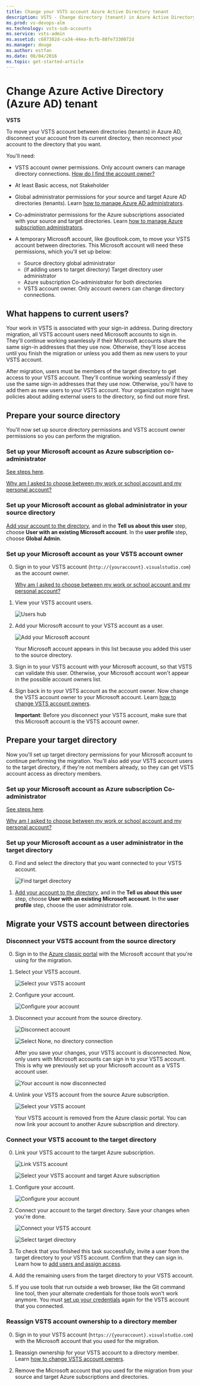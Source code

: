 ```yaml
---
title: Change your VSTS account Azure Active Directory tenant
description: VSTS - Change directory (tenant) in Azure Active Directory (Azure AD, AAD) for Visual Studio Team Services (VSTS, Visual Studio Online, VSO)
ms.prod: vs-devops-alm
ms.technology: vsts-sub-accounts
ms.service: vsts-admin
ms.assetid: c687302d-ca34-44ea-8cfb-88fe7330072d
ms.manager: douge
ms.author: estfan
ms.date: 08/04/2016
ms.topic: get-started-article
---
```


#	Change Azure Active Directory (Azure AD) tenant

**VSTS**

To move your VSTS account 
between directories (tenants) in Azure AD, 
disconnect your account from its current directory, 
then reconnect your account to the directory that you want.

<a name="permissions"></a>

You'll need:

*	VSTS account owner permissions. Only account 
owners can manage directory connections. 
[How do I find the account owner?](faq-change-app-access.md#find-owner)

*	At least Basic access, not Stakeholder

*	Global administrator permissions 
for your source and target Azure AD directories (tenants). 
Learn [how to manage Azure AD administrators](https://azure.microsoft.com/en-us/documentation/articles/active-directory-assign-admin-roles/).

*	Co-administrator permissions for the Azure subscriptions 
associated with your source and target directories. 
Learn [how to manage Azure subscription administrators](../billing/add-backup-billing-managers.md).

*	A temporary Microsoft account, like @outlook.com, 
to move your VSTS account between directories. 
This Microsoft account will need these permissions, 
which you'll set up below:

	*	Source directory global administrator
	*	(if adding users to target directory) Target directory user administrator
	*	Azure subscription Co-administrator for both directories
	*	VSTS account owner. Only account owners can change directory connections.

##	What happens to current users?

Your work in VSTS is associated with your sign-in address. 
During directory migration, all VSTS account users need
Microsoft accounts to sign in. They'll continue working seamlessly 
if their Microsoft accounts share the same sign-in addresses that they use now. 
Otherwise, they'll lose access until you finish the migration or 
unless you add them as new users to your VSTS account.

After migration, users must be members of the target directory 
to get access to your VSTS account. They'll continue 
working seamlessly if they use the same sign-in addresses that they use now. 
Otherwise, you'll have to add them as new users to your VSTS account. 
Your organization might have policies about adding external users to the directory, 
so find out more first.

##	Prepare your source directory

You'll now set up source directory permissions and VSTS account owner permissions
so you can perform the migration.

###	Set up your Microsoft account as Azure subscription co-administrator

[See steps here](https://docs.microsoft.com/en-us/azure/billing/billing-add-change-azure-subscription-administrator).


[Why am I asked to choose between my work or school account and my personal account?](faq-azure-access.md#ChooseOrgAcctMSAcct)


###	Set up your Microsoft account as global administrator in your source directory

[Add your account to the directory](https://docs.microsoft.com/en-us/azure/active-directory/active-directory-create-users), and in the **Tell us about this user** step, choose **User with an existing Microsoft account**.  In the **user profile** step, choose **Global Admin**.


###	Set up your Microsoft account as your VSTS account owner

0.	Sign in to your VSTS account (```http://{youraccount}.visualstudio.com```) as the account owner. 

	[Why am I asked to choose between my work or school account and my personal account?](faq-azure-access.md#ChooseOrgAcctMSAcct)

0.	View your VSTS account users.

	![Users hub](_img/_shared/users-hub-jamal.png)

0.	Add your Microsoft account to your VSTS account as a user.

	![Add your Microsoft account](_img/change-azure-active-directory/add-msa-vsts.png)

	Your Microsoft account appears in this list 
	because you added this user to the source directory.

0.	Sign in to your VSTS account with your Microsoft account,
so that VSTS can validate this user. Otherwise, 
your Microsoft account won't appear in the possible account owners list.

0.	Sign back in to your VSTS account as the account owner. 
Now change the VSTS account owner to your Microsoft account. 
Learn [how to change VSTS account owners](change-account-ownership-vs.md).

	**Important**: Before you disconnect your VSTS account,
	make sure that this Microsoft account is the VSTS account owner. 

##	Prepare your target directory

Now you'll set up target directory permissions for your Microsoft account 
to continue performing the migration. You'll also add your VSTS 
account users to the target directory, if they're not members already, 
so they can get VSTS account access as directory members.

###	Set up your Microsoft account as Azure subscription Co-administrator

[See steps here](https://docs.microsoft.com/en-us/azure/billing/billing-add-change-azure-subscription-administrator).

[Why am I asked to choose between my work or school account and my personal account?](faq-azure-access.md#ChooseOrgAcctMSAcct)


###	Set up your Microsoft account as a user administrator in the target directory

0.	Find and select the directory that you want connected to your VSTS account.

	![Find target directory](_img/change-azure-active-directory/azure-choose-target-directory.png)

0.	[Add your account to the directory](https://docs.microsoft.com/en-us/azure/active-directory/active-directory-create-users), and in the **Tell us about this user** step, choose **User with an existing Microsoft account**.  In the **user profile** step, choose the user administrator role.


##	Migrate your VSTS account between directories

###	Disconnect your VSTS account from the source directory

0.	Sign in to the [Azure classic portal](https://manage.windowsazure.com) 
with the Microsoft account that you're using for the migration.

0.	Select your VSTS account.

	![Select your VSTS account](_img/manage-work-access/azureselectconnectedvso.png)

0.	Configure your account.

	![Configure your account](_img/manage-work-access/azure-configure-disconnect.png)

0.	Disconnect your account from the source directory.

	![Disconnect account](_img/manage-work-access/azuredisconnectdirectory1.png)

	![Select None, no directory connection](_img/manage-work-access/azuredisconnectdirectory2.png)

	After you save your changes, your VSTS account is disconnected. 
	Now, only users with Microsoft accounts can sign in to your VSTS account. 
	This is why we previously set up your Microsoft account as a VSTS account user.

	![Your account is now disconnected](_img/manage-work-access/azuredisconnectdirectory3.png)

0.	Unlink your VSTS account from the source Azure subscription.

	![Select your VSTS account](_img/_shared/azure-unlink-subscription.png)

	Your VSTS account is removed from the Azure classic portal. 
	You can now link your account to another Azure subscription and directory.

###	Connect your VSTS account to the target directory

0.	Link your VSTS account to the target Azure subscription.

	![Link VSTS account](_img/set-up-billing/azuredeveloperservicesstart.png)

	![Select your VSTS account and target Azure subscription](_img/change-azure-active-directory/select-account-subscription.png)

0.	Configure your account.

	![Configure your account](_img/manage-work-access/azure-configure-disconnect.png)

0.	Connect your account to the target directory. Save your changes when you're done.

	![Connect your VSTS account](_img/manage-work-access/azuredisconnectdirectory3.png)

	![Select target directory](_img/change-azure-active-directory/select-directory.png)

0.	To check that you finished this task successfully, invite a user from the target directory 
to your VSTS account. Confirm that they can sign in. Learn how to 
[add users and assign access](add-account-users-assign-access-levels.md).

0.	Add the remaining users from the target directory to your VSTS account.

0.	If you use tools that run outside a web browser, like the Git command line tool, 
then your alternate credentials for those tools won't work anymore. 
You must [set up your credentials](http://support.microsoft.com/kb/2991274/en-us)
again for the VSTS account that you connected.

###	Reassign VSTS account ownership to a directory member

0.	Sign in to your VSTS account (```https://{youraccount}.visualstudio.com```) 
with the Microsoft account that you used for the migration.

0.	Reassign ownership for your VSTS account to a directory member.
Learn [how to change VSTS account owners](change-account-ownership-vs.md).

0.	Remove the Microsoft account that you used for the migration
from your source and target Azure subscriptions and directories.
